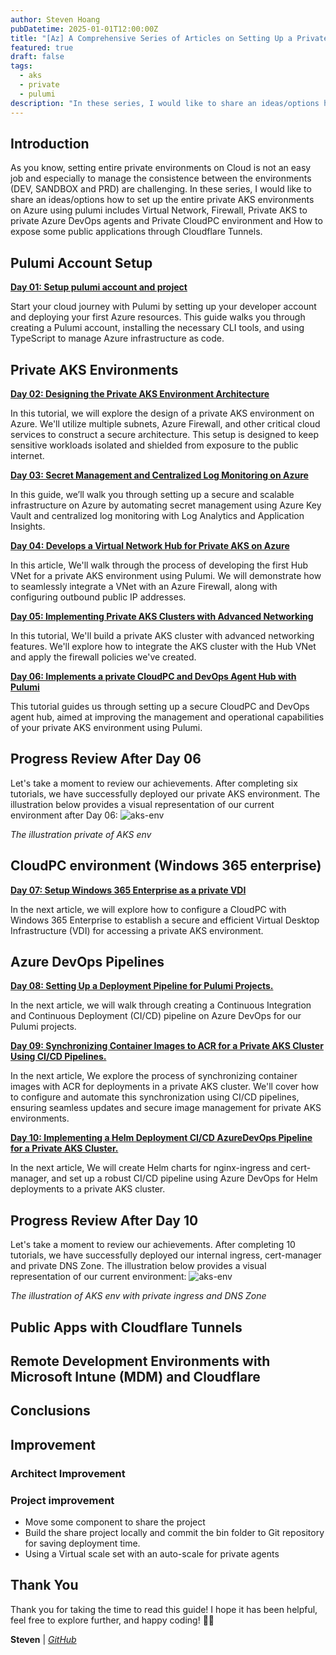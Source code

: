 ```yaml
---
author: Steven Hoang
pubDatetime: 2025-01-01T12:00:00Z
title: "[Az] A Comprehensive Series of Articles on Setting Up a Private AKS Environment on Azure with Pulumi"
featured: true
draft: false
tags:
  - aks
  - private
  - pulumi
description: "In these series, I would like to share an ideas/options how to setup the entire private AKS environments on Azure using pulumi includes Virtual Network, Firewall, Private AKS to private Azure DevOps agents and Private CloudPC environment and How to expose some public applications through Cloudflare Tunnels."
---
```


## Introduction

As you know, setting entire private environments on Cloud is not an easy job and especially to manage the consistence between the environments (DEV, SANDBOX and PRD) are challenging.
In these series, I would like to share an ideas/options how to set up the entire private AKS environments on Azure using pulumi includes Virtual Network, Firewall, Private AKS to private Azure DevOps agents
and Private CloudPC environment and How to expose some public applications through Cloudflare Tunnels.

## Pulumi Account Setup

**[Day 01: Setup pulumi account and project](/posts/az-01-pulumi-setup-developer-account)**

Start your cloud journey with Pulumi by setting up your developer account and deploying your first Azure resources.
This guide walks you through creating a Pulumi account, installing the necessary CLI tools, and using TypeScript to manage Azure infrastructure as code.

## Private AKS Environments

**[Day 02: Designing the Private AKS Environment Architecture](/posts/az-02-pulumi-private-ask-env-architecture)**

In this tutorial, we will explore the design of a private AKS environment on Azure. We'll utilize multiple subnets, Azure Firewall, and other critical cloud services to construct a secure architecture.
This setup is designed to keep sensitive workloads isolated and shielded from exposure to the public internet.

**[Day 03: Secret Management and Centralized Log Monitoring on Azure](/posts/az-03-pulumi-private-ask-credential-log-management)**

In this guide, we’ll walk you through setting up a secure and scalable infrastructure on Azure by automating secret management using Azure Key Vault and centralized log monitoring with Log Analytics and Application Insights.

**[Day 04: Develops a Virtual Network Hub for Private AKS on Azure](/posts/az-04-pulumi-private-aks-hub-vnet-development)**

In this article, We'll walk through the process of developing the first Hub VNet for a private AKS environment using Pulumi.
We will demonstrate how to seamlessly integrate a VNet with an Azure Firewall, along with configuring outbound public IP addresses.

**[Day 05: Implementing Private AKS Clusters with Advanced Networking](/posts/az-05-pulumi-private-aks-cluster-env)**

In this tutorial, We'll build a private AKS cluster with advanced networking features.
We'll explore how to integrate the AKS cluster with the Hub VNet and apply the firewall policies we've created.

**[Day 06: Implements a private CloudPC and DevOps Agent Hub with Pulumi](/posts/az-06-pulumi-private-aks-cloudpc-hub)**

This tutorial guides us through setting up a secure CloudPC and DevOps agent hub, aimed at improving the management and operational capabilities of your private AKS environment using Pulumi.

## Progress Review After Day 06

Let's take a moment to review our achievements. After completing six tutorials, we have successfully deployed our private AKS environment.
The illustration below provides a visual representation of our current environment after Day 06:
![aks-env](/assets/az-02-pulumi-private-ask-env-architecture/private-aks-day-06.png)
<p class="ml-44"><em>The illustration private of AKS env</em></p>

## CloudPC environment (Windows 365 enterprise)

**[Day 07: Setup Windows 365 Enterprise as a private VDI](/posts/az-07-setup-cloudpc-windows365-enterprise)**

In the next article, we will explore how to configure a CloudPC with Windows 365 Enterprise to establish a secure and efficient Virtual Desktop Infrastructure (VDI) for accessing a private AKS environment.

## Azure DevOps Pipelines

**[Day 08: Setting Up a Deployment Pipeline for Pulumi Projects.](/posts/az-08-pulumi-setup-deploy-cicd-pipeline)**

In the next article, we will walk through creating a Continuous Integration and Continuous Deployment (CI/CD) pipeline on Azure DevOps for our Pulumi projects.

**[Day 09: Synchronizing Container Images to ACR for a Private AKS Cluster Using CI/CD Pipelines.](/posts/az-09-private-aks-acr-image-sync)**

In the next article, We explore the process of synchronizing container images with ACR for deployments in a private AKS cluster. We'll cover how to configure and automate this synchronization using CI/CD pipelines, ensuring seamless updates and secure image management for private AKS environments.

**[Day 10: Implementing a Helm Deployment CI/CD AzureDevOps Pipeline for a Private AKS Cluster.](/posts/az-10-private-aks-helm-deployment)**

In the next article, We will create Helm charts for nginx-ingress and cert-manager, and set up a robust CI/CD pipeline using Azure DevOps for Helm deployments to a private AKS cluster.

## Progress Review After Day 10

Let's take a moment to review our achievements. After completing 10 tutorials, we have successfully deployed our internal ingress, cert-manager and private DNS Zone.
The illustration below provides a visual representation of our current environment:
![aks-env](/assets/az-02-pulumi-private-ask-env-architecture/private-aks-day-10.png)
<p class="ml-14"><em>The illustration of AKS env with private ingress and DNS Zone</em></p>

## Public Apps with Cloudflare Tunnels

## Remote Development Environments with Microsoft Intune (MDM) and Cloudflare

## Conclusions

## Improvement

### Architect Improvement

### Project improvement

- Move some component to share the project
- Build the share project locally and commit the bin folder to Git repository for saving deployment time.
- Using a Virtual scale set with an auto-scale for private agents

## Thank You

Thank you for taking the time to read this guide! I hope it has been helpful, feel free to explore further, and happy coding! 🌟✨

**Steven** | _[GitHub](https://github.com/baoduy)_
